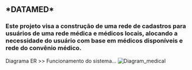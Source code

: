 <h2> *DATAMED* </h2>

<h3>Este projeto visa a construção de uma rede de cadastros para usuários de uma rede médica e médicos locais, alocando a necessidade do usuário com base em médicos disponíveis e rede do convênio médico.</h3>

Diagrama ER >> Funcionamento do sistema...
![Diagram_medical](https://github.com/kauecodify/O-Hospital-Fundamental/assets/143859403/dc092837-da4f-4534-9d4a-ff06a6373319)
